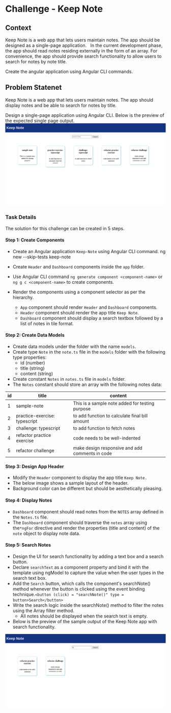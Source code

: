 # Challenge - Keep Note

## Context

Keep Note is a web app that lets users maintain notes. The app should be designed as a single-page application. ​
​
In the current development phase, the app should read notes residing externally in the form of an array. For convenience, the app should provide search functionality to allow users to search for notes by note title. ​

Create the angular application using Angular CLI commands. ​

## Problem Statenet

Keep Note is a web app that lets users maintain notes. The app should display notes and be able to search for notes by title. ​

Design a single-page application using Angular CLI. Below is the preview of the expected single page output.
 ![](./keep-note-app.png)

### Task Details

The solution for this challenge can be created in 5 steps.​

#### Step 1: Create Components​
   - Create an Angular application `Keep-Note` using Angular CLI command.​
                   ng new --skip-tests keep-note​
   - Create `Header` and `Dashboard` components inside the `app` folder.​
   - Use Angular CLI command `ng generate component <component-name>` or `ng g c <component-name>` to create components.​
   - Render the components using a component selector as per the hierarchy. ​

        - `App` component should render `Header` and `Dashboard` components.​
        - `Header` component should render the app title `Keep Note`.​
        - `Dashboard` component should display a search textbox followed by a list of notes in tile format.

#### Step 2: Create Data Models​
   - Create data models under the folder with the name `models`.​
   - Create type `Note` in the `note.ts` file in the `models` folder with the following type properties:​
        - id (number)​
        - title (string)​
        - content (string)
   - Create constant `Notes` in `notes.ts` file in `models` folder.​
   - The `Notes` constant should store an array with the following notes data: 
  
 | id  | title                         | content                                         |
 | --- | ----------------------------- | ----------------------------------------------- |
 | 1   | sample-note                   | This is a sample note added for testing purpose |
 | 2   | practice-exercise: typescript | to add function to calculate final bill amount  |
 | 3   | challenge: typescript         | to add function to fetch notes                  |
 | 4   | refactor practice exercise    | code needs to be well-indented                  |
 | 5   | refactor challenge            | make design responsive and add comments in code |  ​

#### Step 3: Design App Header​
  - Modify the `Header` component to display the app title `Keep Note.` ​
  - The below image shows a sample layout of the header. ​
  - Background color can be different but should be aesthetically pleasing. ​

#### Step 4: Display Notes​
  - `Dashboard` component should read notes from the `NOTES` array defined in the `Notes.ts` file.​
  - The `Dashboard` component should traverse the `notes` array using  the`*ngFor` directive and render the properties (title and content) of the `note` object to display note data.​

#### Step 5: Search Notes
  - Design the UI for search functionality by adding a text box and a search button.​
  - Declare `searchText` as a component property and bind it with the template using ngModel to capture the value when the user types in the search text box.​
  - Add the `Search` button, which calls the component's searchNote() method whenever the button is clicked using the event binding technique.​
        `<button (click) = "searchNote()" type = button>Search</button>`​
  - Write the search logic inside the searchNote() method to filter the notes using the Array filter method.​
     - All notes should be displayed when the search text is empty.​
- Below is the preview of the sample output of the Keep Note app with search functionality.

![](./Keep-note-search.png)